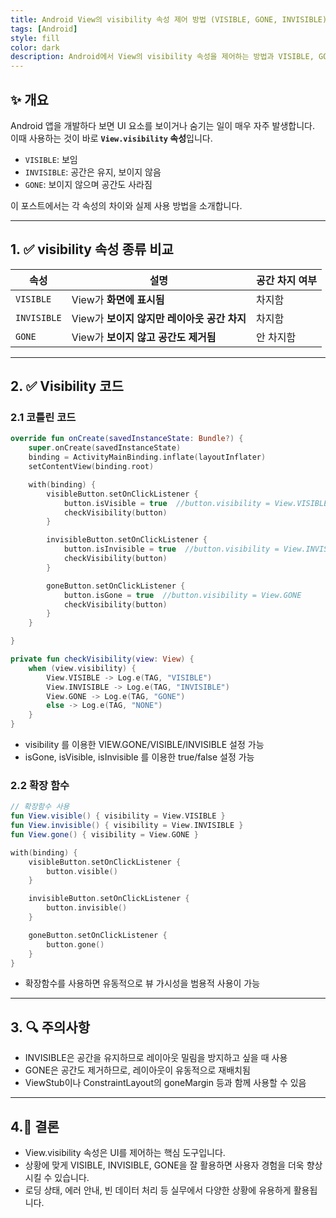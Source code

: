 ```yaml
---
title: Android View의 visibility 속성 제어 방법 (VISIBLE, GONE, INVISIBLE)
tags: [Android]
style: fill
color: dark
description: Android에서 View의 visibility 속성을 제어하는 방법과 VISIBLE, GONE, INVISIBLE의 차이점 및 활용 예시를 소개합니다.
---
```


## ✨ 개요

Android 앱을 개발하다 보면 UI 요소를 보이거나 숨기는 일이 매우 자주 발생합니다.  
이때 사용하는 것이 바로 **`View.visibility` 속성**입니다.

- `VISIBLE`: 보임
- `INVISIBLE`: 공간은 유지, 보이지 않음
- `GONE`: 보이지 않으며 공간도 사라짐

이 포스트에서는 각 속성의 차이와 실제 사용 방법을 소개합니다.

---

## 1. ✅ visibility 속성 종류 비교

| 속성        | 설명                                     | 공간 차지 여부 |
|-------------|------------------------------------------|----------------|
| `VISIBLE`   | View가 **화면에 표시됨**                  | 차지함         |
| `INVISIBLE` | View가 **보이지 않지만 레이아웃 공간 차지** | 차지함         |
| `GONE`      | View가 **보이지 않고 공간도 제거됨**        | 안 차지함      |

---

## 2. ✅ Visibility 코드

### 2.1 **코틀린 코드**

```kotlin
override fun onCreate(savedInstanceState: Bundle?) {
    super.onCreate(savedInstanceState)
    binding = ActivityMainBinding.inflate(layoutInflater)
    setContentView(binding.root)

    with(binding) {
        visibleButton.setOnClickListener {
            button.isVisible = true  //button.visibility = View.VISIBLE
            checkVisibility(button)
        }

        invisibleButton.setOnClickListener {
            button.isInvisible = true  //button.visibility = View.INVISIBLE
            checkVisibility(button)
        }

        goneButton.setOnClickListener {
            button.isGone = true  //button.visibility = View.GONE
            checkVisibility(button)
        }
    }

}

private fun checkVisibility(view: View) {
    when (view.visibility) {
        View.VISIBLE -> Log.e(TAG, "VISIBLE")
        View.INVISIBLE -> Log.e(TAG, "INVISIBLE")
        View.GONE -> Log.e(TAG, "GONE")
        else -> Log.e(TAG, "NONE")
    }
}
```
- visibility 를 이용한 VIEW.GONE/VISIBLE/INVISIBLE 설정 가능
- isGone, isVisible, isInvisible 를 이용한 true/false 설정 가능

### 2.2 **확장 함수**

```kotlin
// 확장함수 사용
fun View.visible() { visibility = View.VISIBLE }
fun View.invisible() { visibility = View.INVISIBLE }
fun View.gone() { visibility = View.GONE }

with(binding) {
    visibleButton.setOnClickListener {
        button.visible()
    }

    invisibleButton.setOnClickListener {
        button.invisible()
    }

    goneButton.setOnClickListener {
        button.gone()
    }
}
```
- 확장함수를 사용하면 유동적으로 뷰 가시성을 범용적 사용이 가능 

---

## 3. 🔍 주의사항

- INVISIBLE은 공간을 유지하므로 레이아웃 밀림을 방지하고 싶을 때 사용
- GONE은 공간도 제거하므로, 레이아웃이 유동적으로 재배치됨
- ViewStub이나 ConstraintLayout의 goneMargin 등과 함께 사용할 수 있음

---

## 4.🧠 **결론**

- View.visibility 속성은 UI를 제어하는 핵심 도구입니다.
- 상황에 맞게 VISIBLE, INVISIBLE, GONE을 잘 활용하면 사용자 경험을 더욱 향상시킬 수 있습니다.
- 로딩 상태, 에러 안내, 빈 데이터 처리 등 실무에서 다양한 상황에 유용하게 활용됩니다.